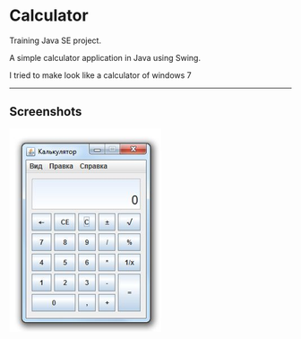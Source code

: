 # Calculator
Training Java SE project.

A simple calculator application in Java using Swing.

I tried to make look like a calculator of windows 7

***

## Screenshots
![screenshots](screenshots/mainwindow.jpg)
